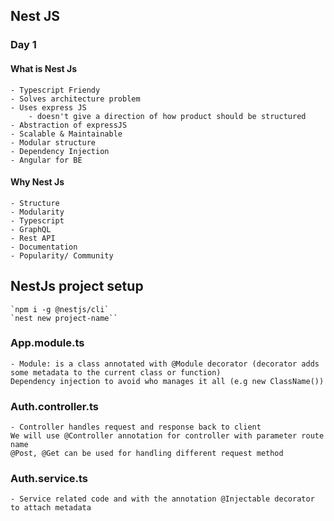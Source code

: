 ## **Nest JS**
### Day 1
#### What is Nest Js
    - Typescript Friendy
    - Solves architecture problem
    - Uses express JS
        - doesn't give a direction of how product should be structured
    - Abstraction of expressJS
    - Scalable & Maintainable
    - Modular structure
    - Dependency Injection
    - Angular for BE
#### Why Nest Js
    - Structure
    - Modularity
    - Typescript
    - GraphQL
    - Rest API
    - Documentation
    - Popularity/ Community

## NestJs project setup
    `npm i -g @nestjs/cli`
    `nest new project-name``

### App.module.ts
    - Module: is a class annotated with @Module decorator (decorator adds some metadata to the current class or function)
    Dependency injection to avoid who manages it all (e.g new ClassName())
### Auth.controller.ts
    - Controller handles request and response back to client
    We will use @Controller annotation for controller with parameter route name
    @Post, @Get can be used for handling different request method
    
### Auth.service.ts
    - Service related code and with the annotation @Injectable decorator to attach metadata